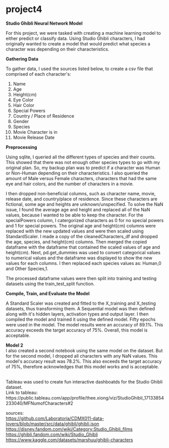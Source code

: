 # project4

<b>Studio Ghibli Neural Network Model</b>

For this project, we were tasked with creating a machine learning model to either predict or classify data. Using Studio Ghibli characters, I had originally wanted to create a model that would predict what species a character was depending on their characteristics.

<b>Gathering Data</b>

To gather data, I used the sources listed below, to create a csv file that comprised of each character's:
1. Name
2. Age 
3. Height(cm) 
4. Eye Color
5. Hair Color
6. Special Powers
7. Country / Place of Residence
8. Gender
9. Species
10. Movie Character is in
11. Movie Release Date

<b>Preprocessing</b>

Using sqlite, I queried all the different types of species and their counts. This showed that there was not enough other species types to go with my original plan. So, my backup plan was to predict if a character was Human or Non-Human depending on their characteristics. I also queried the amount of Male versus Female characters, characters that had the same eye and hair colors, and the number of characters in a movie.

I then dropped non-beneficial columns, such as character name, movie, release date, and country/place of residence. Since these characters are fictional, some age and heights are unknown/unspecified. To solve the NaN issue, I found the average age and height and replaced all of the NaN values, because I wanted to be able to keep the character. For the specialPowers column, I catergorized characters as 0 for no special powers and 1 for special powers. The original age and height(cm) columns were replaced with the new updated values and were then scaled using StandardScaler. I made a copy of the cleanedCharacters_df and dropped the age, species, and height(cm) columns. Then merged the copied dataframe with the dataframe that contained the scaled values of age and height(cm). Next, pd.get_dummies was used to convert categorical values to numerical values and the dataframe was displayed to show the new values for each columns. I then replaced each species values as: Human,0 and Other Species,1. 

The processed dataframe values were then split into training and testing datasets using the train_test_split function. 

<b>Compile, Train, and Evaluate the Model</b>

A Standard Scaler was created and fitted to the X_training and X_testing datasets, thus transforming them. A Sequential model was then defined along with it's hidden layers, activation types and output layer. I then compiled the model and trained it using the defined model. Fifty epochs were used in the model. The model results were an accuracy of 89.1%. This accuracy exceeds the target accuracy of 75%. Overall, this model is acceptable.

<b>Model 2</b></br>
I also created a second notebook using the same model on the dataset. But for the second model, I dropped all characters with any NaN values. This model's accuracy result was 78.2%. This also exceeds the target accuracy of 75%, therefore acknowledges that this model works and is acceptable.

</br>
Tableau was used to create fun interactive dashboatds for the Studio Ghibli dataset.
</br>Link to tableau: https://public.tableau.com/app/profile/thee.xiong/viz/StudioGhibli_17133854233040/MFNumofCharacters#2

sources:</br>
https://github.com/Laboratoria/CDMX011-data-lovers/blob/master/src/data/ghibli/ghibli.json</br>
https://disney.fandom.com/wiki/Category:Studio_Ghibli_films</br>
https://ghibli.fandom.com/wiki/Studio_Ghibli</br>
https://www.kaggle.com/datasets/marshuu/ghibli-characters</br>
